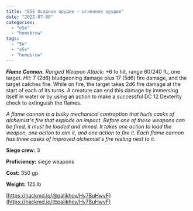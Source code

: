 ```yaml
---
title: "E5E Осадное орудие – огненное орудие"
date: "2022-07-08"
categories: 
  - "e5e"
  - "homebrew"
tags: 
  - "5e"
  - "e5e"
  - "homebrew"
---
```


**_Flame Cannon._** _Ranged Weapon Attack:_ +6 to hit, range 60/240 ft., one target. _Hit:_ 7 (2d6) bludgeoning damage plus 17 (5d6) fire damage, and the target catches fire. While on fire, the target takes 2d6 fire damage at the start of each of its turns. A creature can end this damage by immersing itself in water or by using an action to make a successful DC 12 Dexterity check to extinguish the flames.

_A flame cannon is a bulky mechanical contraption that hurls casks of alchemist's fire that explode on impact. Before one of these weapons can be fired, it must be loaded and aimed. It takes one action to load the weapon, one action to aim it, and one action to fire it. Each flame cannon has three casks of improved alchemist's fire resting next to it._

**Siege crew:** 3

**Proficiency:** siege weapons

**Cost:** 350 gp

**Weight:** 125 lb

[https://hackmd.io/@palikhov/Hy7BuHwvF](https://hackmd.io/@palikhov/Hy7BuHwvF)
